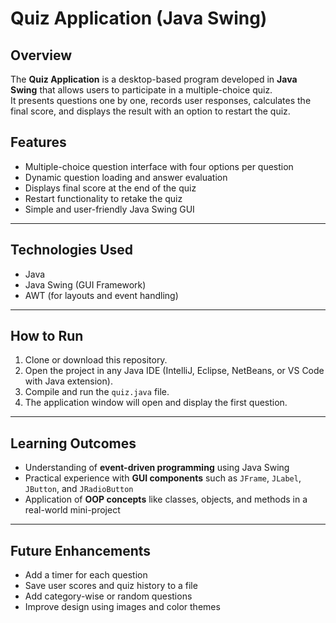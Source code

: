 # Quiz Application (Java Swing)

## Overview
The **Quiz Application** is a desktop-based program developed in **Java Swing** that allows users to participate in a multiple-choice quiz.  
It presents questions one by one, records user responses, calculates the final score, and displays the result with an option to restart the quiz.

## Features
- Multiple-choice question interface with four options per question  
- Dynamic question loading and answer evaluation  
- Displays final score at the end of the quiz  
- Restart functionality to retake the quiz  
- Simple and user-friendly Java Swing GUI  

---

## Technologies Used
- Java  
- Java Swing (GUI Framework)  
- AWT (for layouts and event handling)

---

## How to Run
1. Clone or download this repository.  
2. Open the project in any Java IDE (IntelliJ, Eclipse, NetBeans, or VS Code with Java extension).  
3. Compile and run the `quiz.java` file.  
4. The application window will open and display the first question.

---

## Learning Outcomes
- Understanding of **event-driven programming** using Java Swing  
- Practical experience with **GUI components** such as `JFrame`, `JLabel`, `JButton`, and `JRadioButton`  
- Application of **OOP concepts** like classes, objects, and methods in a real-world mini-project  

---

## Future Enhancements
- Add a timer for each question  
- Save user scores and quiz history to a file  
- Add category-wise or random questions  
- Improve design using images and color themes  

